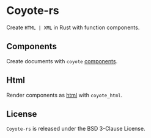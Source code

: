 # Coyote-rs

Create `HTML | XML` in Rust with function components.

## Components

Create documents with `coyote` [components](./coyote/README.md).

## Html

Render components as [html](./coyote_html/README.md) with `coyote_html`.

## License

`Coyote-rs` is released under the BSD 3-Clause License.
